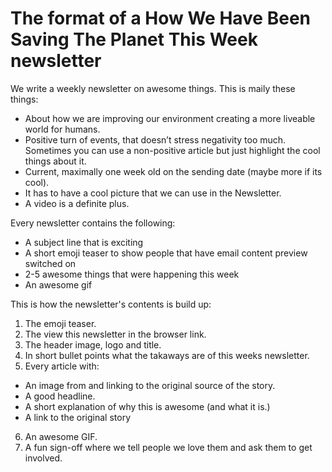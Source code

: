 ---
---

# The format of a How We Have Been Saving The Planet This Week newsletter

We write a weekly newsletter on awesome things. This is maily these things:
- About how we are improving our environment creating a more liveable world for humans.
- Positive turn of events, that doesn’t stress negativity too much. Sometimes you can use a non-positive article but just highlight the cool things about it.
- Current, maximally one week old on the sending date (maybe more if its cool).
- It has to have a cool picture that we can use in the Newsletter.
- A video is a definite plus.

Every newsletter contains the following:

- A subject line that is exciting
- A short emoji teaser to show people that have email content preview switched on
- 2-5 awesome things that were happening this week
- An awesome gif

This is how the newsletter's contents is build up:

1. The emoji teaser.
2. The view this newsletter in the browser link.
3. The header image, logo and title.
4. In short bullet points what the takaways are of this weeks newsletter.
5. Every article with:
  - An image from and linking to the original source of the story.
  - A good headline.
  - A short explanation of why this is awesome (and what it is.)
  - A link to the original story
6. An awesome GIF.
7. A fun sign-off where we tell people we love them and ask them to get involved.
